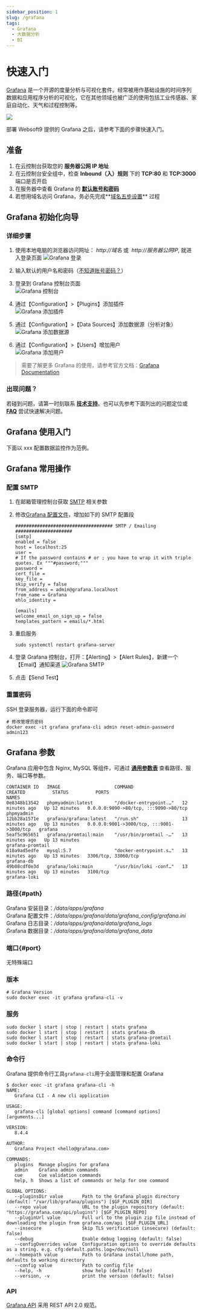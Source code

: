 ```yaml
---
sidebar_position: 1
slug: /grafana
tags:
  - Grafana
  - 大数据分析
  - BI
---
```


# 快速入门

[Grafana](https://github.com/grafana/grafana) 是一个开源的度量分析与可视化套件。经常被用作基础设施的时间序列数据和应用程序分析的可视化，它在其他领域也被广泛的使用包括工业传感器、家庭自动化、天气和过程控制等。

![](https://libs.websoft9.com/Websoft9/DocsPicture/en/grafana/grafana-dashboardui.png)

部署 Websoft9 提供的 Grafana 之后，请参考下面的步骤快速入门。

## 准备


1. 在云控制台获取您的 **服务器公网 IP 地址**
2. 在云控制台安全组中，检查 **Inbound（入）规则** 下的 **TCP:80** 和 **TCP:3000** 端口是否开启
3. 在服务器中查看 Grafana 的 **[默认账号和密码](./user/credentials)**
4. 若想用域名访问 Grafana，务必先完成**[域名五步设置](./administrator/domain_step)** 过程

## Grafana 初始化向导

### 详细步骤

1. 使用本地电脑的浏览器访问网址： *http://域名* 或  *http://服务器公网IP*, 就进入登录页面
   ![Grafana 登录](https://libs.websoft9.com/Websoft9/DocsPicture/en/grafana/grafana-login-websoft9.png)

2. 输入默认的用户名和密码（[不知道账号密码？](./user/credentials)）

3. 登录到 Grafana 控制台页面  
   ![Grafana 控制台](https://libs.websoft9.com/Websoft9/DocsPicture/en/grafana/grafana-dashboard-websoft9.png)

4. 通过【Configuration】>【Plugins】添加插件  
   ![Grafana 添加插件](https://libs.websoft9.com/Websoft9/DocsPicture/en/grafana/grafana-plugins-websoft9.png)

5. 通过【Configuration】>【Data Sources】添加数据源（分析对象）  
   ![Grafana 添加数据源](https://libs.websoft9.com/Websoft9/DocsPicture/en/grafana/grafana-datasource-websoft9.png)

6. 通过【Configuration】>【Users】增加用户  
   ![Grafana 添加用户](https://libs.websoft9.com/Websoft9/DocsPicture/en/grafana/grafana-users-websoft9.png)

> 需要了解更多 Grafana 的使用，请参考官方文档：[Grafana Documentation](https://grafana.com/docs)

### 出现问题？

若碰到问题，请第一时刻联系 **[技术支持](./helpdesk)**。也可以先参考下面列出的问题定位或 **[FAQ](./faq#setup)** 尝试快速解决问题。

## Grafana 使用入门

下面以 xxx 配置数据监控作为范例。

## Grafana 常用操作

### 配置 SMTP

1. 在邮箱管理控制台获取 [SMTP](./administrator/smtp) 相关参数

2. 修改[Grafana 配置文件](#path)，增加如下的 SMTP 配置段

   ```
   #################################### SMTP / Emailing #####################
   [smtp]
   enabled = false
   host = localhost:25
   user =
   # If the password contains # or ; you have to wrap it with triple quotes. Ex """#password;"""
   password =
   cert_file =
   key_file =
   skip_verify = false
   from_address = admin@grafana.localhost
   from_name = Grafana
   ehlo_identity =

   [emails]
   welcome_email_on_sign_up = false
   templates_pattern = emails/*.html
   ```

3. 重启服务
   ```
   sudo systemctl restart grafana-server
   ```
   
4. 登录 Grafana 控制台，打开：【Alerting】>【Alert Rules】，新建一个【Email】通知渠道
   ![Grafana SMTP](https://libs.websoft9.com/Websoft9/DocsPicture/en/grafana/grafana-sendmails-websoft9.png)

5. 点击【Send Test】

### 重置密码

SSH 登录服务器，运行下面的命令即可

```
# 修改管理员密码
docker exec -it grafana grafana-cli admin reset-admin-password admin123
```

## Grafana 参数

Grafana 应用中包含 Nginx, MySQL 等组件，可通过 **[通用参数表](./administrator/parameter)** 查看路径、服务、端口等参数。

```
CONTAINER ID   IMAGE                    COMMAND                  CREATED          STATUS          PORTS                                       NAMES
0e8348b13542   phpmyadmin:latest        "/docker-entrypoint.…"   12 minutes ago   Up 12 minutes   0.0.0.0:9090->80/tcp, :::9090->80/tcp       phpmyadmin
12bb28a1571e   grafana/grafana:latest   "/run.sh"                13 minutes ago   Up 13 minutes   0.0.0.0:9001->3000/tcp, :::9001->3000/tcp   grafana
5eaf5c965651   grafana/promtail:main    "/usr/bin/promtail -…"   13 minutes ago   Up 13 minutes                                               grafana-promtail
610a9ad5edfe   mysql:5.7                "docker-entrypoint.s…"   13 minutes ago   Up 13 minutes   3306/tcp, 33060/tcp                         grafana-db
49b08cdf0e3d   grafana/loki:main        "/usr/bin/loki -conf…"   13 minutes ago   Up 13 minutes   3100/tcp                                    grafana-loki

```

### 路径{#path}

Grafana 安装目录：*/data/apps/grafana*  
Grafana 配置文件：*/data/apps/grafana/data/grafana_config/grafana.ini*  
Grafana 日志目录：*/data/apps/grafana/data/grafana_logs*  
Grafana 数据目录：*/data/apps/grafana/data/grafana_data*  

### 端口{#port}

无特殊端口

### 版本

```shell
# Grafana Version
sudo docker exec -it grafana grafana-cli -v
```

### 服务

```
sudo docker l start | stop | restart | stats grafana
sudo docker l start | stop | restart | stats grafana-db
sudo docker l start | stop | restart | stats grafana-promtail
sudo docker l start | stop | restart | stats grafana-loki
```

### 命令行

Grafana 提供命令行工具`grafana-cli`用于全面管理和配置 Grafana

```
$ docker exec -it grafana grafana-cli -h
NAME:
   Grafana CLI - A new cli application

USAGE:
   grafana-cli [global options] command [command options] [arguments...]

VERSION:
   8.4.4

AUTHOR:
   Grafana Project <hello@grafana.com>

COMMANDS:
   plugins  Manage plugins for grafana
   admin    Grafana admin commands
   cue      Cue validation commands
   help, h  Shows a list of commands or help for one command

GLOBAL OPTIONS:
   --pluginsDir value       Path to the Grafana plugin directory (default: "/var/lib/grafana/plugins") [$GF_PLUGIN_DIR]
   --repo value             URL to the plugin repository (default: "https://grafana.com/api/plugins") [$GF_PLUGIN_REPO]
   --pluginUrl value        Full url to the plugin zip file instead of downloading the plugin from grafana.com/api [$GF_PLUGIN_URL]
   --insecure               Skip TLS verification (insecure) (default: false)
   --debug                  Enable debug logging (default: false)
   --configOverrides value  Configuration options to override defaults as a string. e.g. cfg:default.paths.log=/dev/null
   --homepath value         Path to Grafana install/home path, defaults to working directory
   --config value           Path to config file
   --help, -h               show help (default: false)
   --version, -v            print the version (default: false)
```

### API

[Grafana API](https://grafana.com/docs/grafana/latest/http_api) 采用 REST API 2.0 规范。
